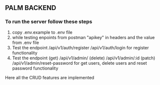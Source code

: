 ## PALM BACKEND

### To run the server follow these steps

1. copy .env.example to .env file
2. while testing enpoints from postman "apikey" in headers and the value from .env file
3. Test the endpoint /api/v1/auth/register /api/v1/auth/login for register functionality
4. Test the endpoint (get) /api/v1/admin/ (delete) /api/v1/admin/:id (patch) /api/v1/admin/reset-password  for get users, delete users and reset password functionality
   
Here all the CRUD features are implemented


